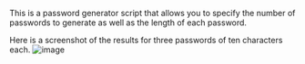 This is a password generator script that allows you to specify the number of passwords to generate as well as the length of each password.

Here is a screenshot of the results for three passwords of ten characters each.
![image](https://user-images.githubusercontent.com/59412623/194580299-ac43c1b0-8091-4474-b45a-0a965fc356f3.png)
